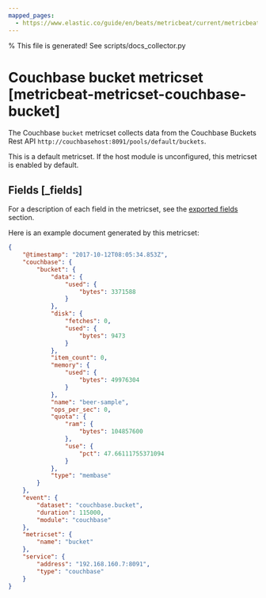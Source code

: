 ```yaml
---
mapped_pages:
  - https://www.elastic.co/guide/en/beats/metricbeat/current/metricbeat-metricset-couchbase-bucket.html
---
```


% This file is generated! See scripts/docs_collector.py

# Couchbase bucket metricset [metricbeat-metricset-couchbase-bucket]

The Couchbase `bucket` metricset collects data from the Couchbase Buckets Rest API `http://couchbasehost:8091/pools/default/buckets`.

This is a default metricset. If the host module is unconfigured, this metricset is enabled by default.

## Fields [_fields]

For a description of each field in the metricset, see the [exported fields](/reference/metricbeat/exported-fields-couchbase.md) section.

Here is an example document generated by this metricset:

```json
{
    "@timestamp": "2017-10-12T08:05:34.853Z",
    "couchbase": {
        "bucket": {
            "data": {
                "used": {
                    "bytes": 3371588
                }
            },
            "disk": {
                "fetches": 0,
                "used": {
                    "bytes": 9473
                }
            },
            "item_count": 0,
            "memory": {
                "used": {
                    "bytes": 49976304
                }
            },
            "name": "beer-sample",
            "ops_per_sec": 0,
            "quota": {
                "ram": {
                    "bytes": 104857600
                },
                "use": {
                    "pct": 47.66111755371094
                }
            },
            "type": "membase"
        }
    },
    "event": {
        "dataset": "couchbase.bucket",
        "duration": 115000,
        "module": "couchbase"
    },
    "metricset": {
        "name": "bucket"
    },
    "service": {
        "address": "192.168.160.7:8091",
        "type": "couchbase"
    }
}
```
